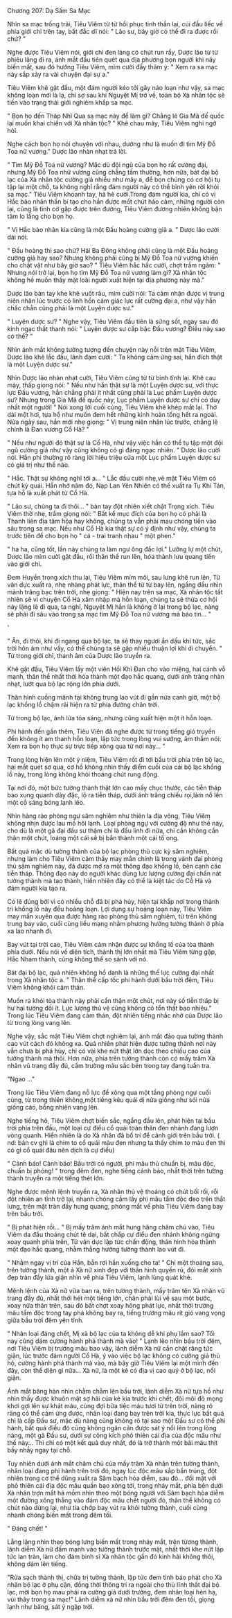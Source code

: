




Chương 207: Dạ Sấm Sa Mạc


Nhìn sa mạc trống trãi, Tiêu Viêm từ từ hồi phục tinh thần lại, cúi đầu liếc về phía giới chỉ trên tay, bất đắc dĩ nói: " Lão sư, bây giờ có thể đi ra được rồi chứ? "

Nghe được Tiêu Viêm nói, giới chỉ đen láng có chút run rẩy, Dược lão từ từ phiêu lãng đi ra, ánh mắt đầu tiên quét qua địa phương bọn người khi nãy biến mất, sau đó hướng Tiêu Viêm, mỉm cười đầy thâm ý: " Xem ra sa mạc này sắp xảy ra vài chuyện đại sự a."

Tiêu Viêm khẽ gật đầu, một đám người kéo tới gây náo loạn như vậy, sa mạc không loạn mới là lạ, chỉ sợ sau khi Nguyệt Mị trở về, toàn bộ Xà nhân tộc sẽ tiến vào trạng thái giới nghiêm khắp sa mạc.

" Bọn họ đến Tháp Nhĩ Qua sa mạc này để làm gì? Chẳng lẻ Gia Mã đế quốc lại muốn khai chiến với Xà nhân tộc? " Khẽ chau mày, Tiêu Viêm nghi ngờ hỏi.

Nghe cách bọn họ nói chuyện với nhau, dường như là muốn đi tìm Mỹ Đỗ Toa nữ vương." Dược lão nhàn nhạt trả lời.

" Tìm Mỹ Đỗ Toa nữ vương? Mặc dù đội ngũ của bọn họ rất cường đại, nhưng Mỹ Đỗ Toa nhữ vương cũng chẳng tầm thường, hơn nữa, bát đại bộ lạc của Xà nhân tộc cường giả nhiều như mây a, để bọn chúng có cơ hội tụ tập lại một chỗ, ta không nghĩ rằng đám người này có thể bình yên rời khỏi sa mạc." Tiêu Viêm khoanh tay, hả hê cười.Trong đám người kia, chỉ có vị Hắc bào nhân thần bí tạo cho hắn được mốt chút hảo cảm, những người còn lại, cũng là tình cờ gặp được trên đường, Tiêu Viêm đương nhiên không bận tâm lo lắng cho bọn họ.

" Vị Hắc bào nhân kia cũng là một Đấu hoàng cường giả a. " Dược lão cười dài nói.

" Đấu hoàng thì sao chứ? Hải Ba Đông không phải cũng là một Đấu hoàng cường giả hay sao? Nhưng không phải cũng bị Mỹ Đỗ Toa nữ vương khiến cho chật vật như bây giờ sao? " Tiêu Viêm hắc hắc cười, chợt trầm ngâm: " Nhưng nói trở lại, bọn họ tìm Mỹ Đỗ Toa nữ vương làm gì? Xà nhân tộc không hề muốn thấy mặt loài người xuất hiện tại địa phương này mà."

Dược lão bàn tay khe khẽ vuốt râu, mỉm cười nói: Ta cảm nhận được vị trung niên nhân lúc trước có linh hồn cảm giác lực rất cường đại a, như vậy hắn chắc chắn cũng phải là một Luyện dược sư."

" Luyện dược sư? " Nghe vậy, Tiêu Viêm đầu tiên là sửng sốt, ngay sau đó kinh ngạc thất thanh nói: " Luyện dược sư cấp bậc Đấu vương? Điều này sao có thể? "

Nhìn ánh mắt không tưởng tượng đến chuyện này nỗi trên mặt Tiêu Viêm, Dược lão khẽ lắc đầu, lãnh đạm cười: " Ta không cảm ứng sai, hắn đích thật là một Luyện dược sư."

Nhìn Dược lão nhàn nhạt cười, Tiêu Viêm cũng từ từ bình tĩnh lại. Khẽ cau mày, thấp giọng nói: " Nếu như hắn thật sự là một Luyện dược sư, với thực lực Đấu vương, hắn chẳng phải ít nhất cũng phải là Lục phẩm Luyện dược sư? Nhưng trong Gia Mã đế quốc này, Lục phẩm Luyện dược sư chỉ có duy nhất một người! " Nói xong lời cuối cùng, Tiêu Viêm khẽ khép mắt lại. Thở dài một hơi, tựa hồ như muốn đem hết những kinh hoàn tống hết ra ngoài. Nửa ngày sau, hắn mới nhẹ giọng: " Vị trung niên nhân lúc trước, chẳng lẽ chính là Đan vương Cổ Hà? "

" Nếu như người đó thật sự là Cổ Hà, như vậy việc hắn có thể tụ tập một đội ngũ cường giả như vậy cũng không có gì đáng ngạc nhiên. " Dược lão cười nói. Hắn phi thường rõ ràng lời hiệu triệu của một Lục phẩm Luyện dược sư có giá trị như thế nào.

" Hắc. Thật sự không nghĩ tới a... " Lắc đầu cười nhẹ,vẻ mặt Tiêu Viêm có chút kỳ quái. Hắn nhớ năm đó, Nạp Lan Yên Nhiên có thế xuất ra Tụ Khí Tán, tựa hồ là xuất phát từ Cổ Hà.

" Lão sư, chúng ta đi thôi... " bàn tay đột nhiên xiết chặt Trọng xích. Tiêu Viêm thở nhẹ, trầm giọng nói: " Bất kể mục đích của bọn họ có phải là Thanh liên địa tâm hỏa hay không, chúng ta vẫn phải mau chóng tiến vào sâu trong sa mạc. Nếu như Cổ Hà kia thật sự có ý định như vậy, chúng ta trước tiên để cho bọn họ " cá - trai tranh nhau " một phen."

" ha ha, cũng tốt, lần này chúng ta làm ngư ông đắc lợi." Lưỡng lự một chút, Dược lão mỉm cười gật đầu, rồi thân thể run lên, hóa thành lưu quang tiến vào giới chỉ.

Đem Huyền trọng xích thu lại, Tiêu Viêm mím môi, sau lưng khẽ run lên, Tử vân dực xuất ra, nhẹ nhàng phát lực, thân thể từ từ bay lên, ngẩng đầu nhìn mảnh trăng bạc trên trời, nhẹ giọng: " Hiện nay trên sa mạc, Xà nhân tộc tất nhiên sẽ vì chuyện Cổ Hà xâm nhập mà hỗn loạn, chúng ta sẽ thừa cơ hội này lặng lẽ đi qua, ta nghĩ, Nguyệt Mị hẳn là không ở lại trong bộ lạc, nàng sẽ phải đi sâu vào trong sa mạc tìm Mỹ Đỗ Toa nữ vương mà báo tin... "

'

" Ân, đi thôi, khi đi ngang qua bộ lạc, ta sẽ thay ngươi ẩn dấu khí tức, sắc trời hôn ám như vầy, có thể chúng ta sẽ gặp nhiều thuận lợi khi di chuyển. " Từ trong giới chỉ, thanh âm của Dược lão truyền ra.

Khẽ gật đầu, Tiêu Viêm lấy một viên Hồi Khí Đan cho vào miệng, hai cánh vỗ mạnh, thân thể nhất thời hóa thành một đạo hắc quang, dưới ánh trăng nhàn nhạt, lướt qua bộ lạc rộng lớn phía dưới.

Thân hình cuồng mãnh tại không trung lao vút đi gần nửa canh giờ, một bộ lạc khổng lồ chậm rãi hiện ra từ phía đường chân trời.

Từ trong bộ lạc, ánh lửa tỏa sáng, nhưng cũng xuất hiện một ít hỗn loạn.

Phi hành đến gần thêm, Tiêu Viên đã nghe được từ trong tiếng gió truyền đến không ít am thanh hỗn loạn, lập tức trong lòng vui sướng, âm thầm nói: Xem ra bọn họ thực sự trực tiếp xông qua từ nơi này... "

Trong lòng hiện lên một ý niệm, Tiêu Viêm rốt đi tới bầu trời phía trên bộ lạc, hai mắt quét sơ qua, cơ hồ không nhìn thấy điểm cuối của cái bộ lạc khổng lồ này, trong lòng không khỏi thoáng chút rung động.

Tại nơi đó, một bức tường thành thật lớn cao mấy chục thước, các tiễn tháp bao xung quanh dày đặc, lộ ra tiễn tháp, dưới ánh trăng chiếu rọi,làm nổ lên một cỗ sáng bóng lạnh lẽo.

Nhìn hàng rào phòng ngự sâm nghiêm như thiên la địa võng, Tiêu Viêm không nhịn được lau mồ hôi lạnh. Loại phòng ngự với cường độ như thế này, cho dù là một gã đại đấu sư thậm chí là đấu linh đi nữa, chỉ cần không cẩn thận một chút, loáng một cái sẽ bị bắn thành một cái tổ ong.

Bất quá mặc dù tường thành của bộ lạc phòng thủ cực kỳ sâm nghiêm, nhưng làm cho Tiêu Viêm cảm thấy may mắn chính là trong vành đai phòng thủ sâm nghiêm này, đã được mở ra một thông đạo khổng lồ, bên cạnh các tiễn tháp. Thông đạo này do người khác dùng lưc lượng cường đại chấn nát tường thành mà tạo thành, hiển nhiên đây có thể là kiệt tác do Cỗ Hà và đám người kia tạo ra.

Có lẽ đúng bởi vì có nhiều chỗ đã bị phá hủy, hiện tại khắp nơi trong thành trì khổng lồ này đều hoảng loạn. Lợi dụng sự hoảng loạn này, Tiêu Viêm may mắn xuyên qua được hàng rào phòng thủ sâm nghiêm, từ trên không trung bay vào, cuối cùng liều mạng nhằm phương hướng tường thành ở phía xa lao nhanh đi.

Bay vút tại trời cao, Tiêu Viêm cảm nhận được sự khổng lồ của tòa thành phía dưới. Nếu nói về diện tích, thành thị lớn nhất mà Tiêu Viêm từng gặp, Hắc Nham thành, cũng không thể so sánh với nó.

Bát đại bộ lạc, quả nhiên không hổ danh là những thế lực cường đại nhất trong Xà nhân tộc a. " Thân thể cấp tốc phi hành dưới bầu trời đêm, Tiêu Viêm không khỏi cảm thán.

Muốn ra khỏi tòa thành này phải cẩn thận một chút, nơi này số tiễn tháp bị hư hại tương đối ít. Lực lượng thủ vệ cũng không có tổn thất bao nhiêu." Trong lúc Tiêu Viêm đang cảm thán, đột nhiên tiếng nhắc nhở của Dược lão từ trong lòng vang lên.

Nghe vậy, sắc mặt Tiêu Viêm chợt nghiêm lại, ánh mắt đảo qua tường thành cao vút cách đó không xa. Quả nhiên phát hiện được tường thành nơi này vẫn chưa bị phá hủy, chỉ có vài khe nứt thật lớn dọc theo chiều cao của tường thành mà thôi. Hơn nữa, phía trên tường thành còn có mấy trăm Xà nhân vũ trang đầy đủ, cầm trường mâu sắc bén trong tay đang tuần tra.

"Ngao …"

Trong lúc Tiêu Viêm đang nỗ lực để xông qua một tầng phòng ngự cuối cùng, từ trong thiên không,một tiếng kêu quái dị nửa giống như sói nửa giống cáo, bỗng nhiên vang lên.

Nghe tiếng hô, Tiêu Viêm chợt biến sắc, ngẩng đầu lên, phát hiện tại bầu trời phía trên đầu, một loại cự điểu cổ quái toàn thân đen nhánh đang lượn vòng quanh. Hiển nhiên là do Xà nhân đã bố trí để cảnh giới trên bầu trời. ( nd: bản cv ghi là chim to cổ quái màu đen nhưng ta thấy chim to màu đen thì có gì cổ quái đâu nên dịch là cự điểu)

" Cảnh báo! Cảnh báo! Bầu trời có người, phi mâu thủ chuẩn bị, mâu độc, chuẩn bị phóng! " trong đêm đen, nghe tiếng cảnh báo, nhất thời trên tường thành truyền ra một tiếng thét lớn.

Nghe được mệnh lệnh truyền ra, Xà nhân thủ vệ thoáng có chút bối rối, rồi đột nhiên an tĩnh trở lại, nhanh chóng cầm lấy phi mâu tẩm độc đeo trên thắt lưng, trên mặt tràn đầy hung quang, phóng mắt về phía Tiêu Viêm đang bay trên bầu trời.

" Bị phát hiện rồi... " Bị mấy trăm ánh mắt hung hăng chăm chú vào, Tiêu Viêm da đầu thoáng chút tê dại, bất chấp cự điểu đen nhánh không ngừng xoay quanh phía trên, Tử vân dực lập tức chấn động, thân hình hóa thành một đạo hắc quang, nhằm thẳng hướng tường thành lao vút đi.

" Nhắm ngay vị trí của Hắn, bắn rơi hắn xuống cho ta! " Chỉ một thoáng sau, trên tường thành, một ả Xà nữ xinh đẹp với thân hình quyến rũ, đôi mắt xinh đẹp tràn đầy lửa giận nhìn về phía Tiêu Viêm, lạnh lùng quát khẻ.

Mệnh lệnh của Xà nữ vừa ban ra, trên tường thành, mấy trăm tên Xà nhân vũ trang đầy đủ, nhất thời hét một tiếng lớn, chân phải lùi về sau một bước, xoay nữa thân trên, sau đó bất chợt xoay hông phát lực, nhất thời trường mâu tẩm độc trong tay phá không bay ra, tiếng trường mâu rít gió vang vọng giữa bầu trời đêm yên tĩnh.

" Nhân loại đáng chết, Mị xà bộ lạc của ta không dễ khi phụ lắm sao? Tối nay cũng dám cường hành phá thành mà vào! " Lạnh lẽo nhìn bầu trời đêm, nơi Tiêu Viêm bị trường mâu bao vây, lãnh diễm Xà nữ cắn chặt răng tức giận, lúc trước đám người Cổ Hà, ỷ vào việc bộ lạc không có cường giả thủ hộ, cường hành phá thành mà vào, mà bây giờ Tiêu Viêm lại một mình đến đây, còn thể diện gì nữa... Xà nữ, là một kẻ có địa vị cao quý ở bộ lạc, nổi giận.

Ánh mắt băng hàn nhìn chằm chằm lên bầu trời, lãnh diễm Xà nữ tựa hồ như nhìn thấy được khuôn mặt sợ hãi của kẻ kia trước khi chết, đôi môi đỏ mọng khơi gợi lên sự khát máu, cùng đợi bữa tiệc máu tươi từ trên trời, nàng rõ ràng có thể cảm ứng được, nhân loại đang bay trên trời kia, thực lực bất quá chỉ là cấp Đấu sư, mặc dù nàng cũng không rõ tại sao một Đấu sư có thể phi hành, bất quá điều đó cũng không ngăn cản được sát ý nổi lên trong lòng nàng, một gã Đấu sư, dưới sự công kích phô thiên cái địa của độc mâu như thế này... Thì chỉ có một kết quả duy nhất, đó là trở thành một bãi máu thịt bầy nhầy ngay tại chỗ.

Tuy nhiên dưới ánh mắt chăm chú của mấy trăm Xà nhân trên tường thành, nhân loại đang phi hành trên trời đó, ngay lúc độc mâu sắp bắn trúng, đột nhiên trong cơ thể dũng xuất ra Sâm bạch hỏa diễm, sau đó... đối mặt với phô thiên cái địa độc mâu quần bạo xông tới, trong nháy mắt, phía bên dưới Xà nhân trợn mắt há mồm nhìn theo một bóng người với Sâm bạch hỏa diễm một đường xông thẳng vào đám độc mâu chết người đó, thân thể không có chút nào dừng lại, như tia chớp bay vút ra khỏi tường thành, cuối cùng nhanh chóng biến mất trong đêm tối.

" Đáng chết! "

Lẵng lặng nhìn theo bóng lưng biến mất trong nháy mắt, trên từơng thành, lãnh diễm Xà nữ đấm mạnh vào tường thành trước mặt, nhất thời khe nứt lập tức lan tràn, làm cho đám binh sĩ Xà nhân tộc gần đó kinh hãi không thôi, không dám lên tiếng.

"Rửa sạch thành thị, chữa trị tường thành, lập tức đem tình báo phát cho Xà nhân bộ lạc ở phụ cận, đồng thời thông tri ra ngoài cho thủ lĩnh thất đại bộ lạc, mời bọn họ mau phái ra cường giả dưới trướng, đem nhân loại hèn hạ, vùi thây trong sa mạc!" Lãnh diễm xà nữ nhìn bầu trời đêm đen tối, giọng lạnh như băng, sát ý ngập trời.





